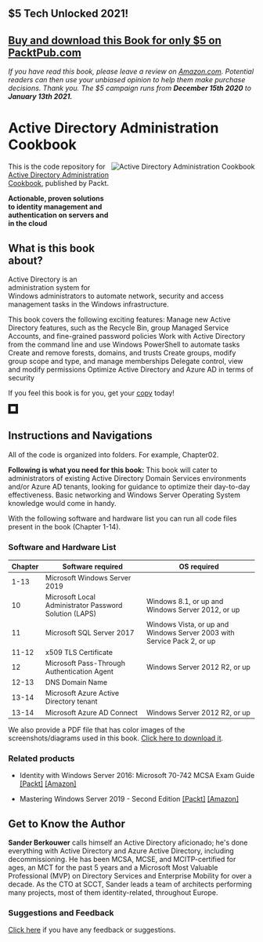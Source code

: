 ## $5 Tech Unlocked 2021!
[Buy and download this Book for only $5 on PacktPub.com](https://www.packtpub.com/product/active-directory-administration-cookbook/9781789806984)
-----
*If you have read this book, please leave a review on [Amazon.com](https://www.amazon.com/gp/product/1789806984).     Potential readers can then use your unbiased opinion to help them make purchase decisions. Thank you. The $5 campaign         runs from __December 15th 2020__ to __January 13th 2021.__*

# Active Directory Administration Cookbook

<a href="https://www.packtpub.com/virtualization-and-cloud/active-directory-administration-cookbook?utm_source=github&utm_medium=repository&utm_campaign=9781789806984 "><img src="https://d1ldz4te4covpm.cloudfront.net/sites/default/files/imagecache/ppv4_main_book_cover/cover_B12338.png" alt="Active Directory Administration Cookbook" height="256px" align="right"></a>

This is the code repository for [Active Directory Administration Cookbook](https://www.packtpub.com/virtualization-and-cloud/active-directory-administration-cookbook?utm_source=github&utm_medium=repository&utm_campaign=9781789806984 ), published by Packt.

**Actionable, proven solutions to identity management and authentication on servers and in the cloud**

## What is this book about?
Active Directory is an administration system for Windows administrators to automate network, security and access management tasks in the Windows infrastructure.

This book covers the following exciting features:
Manage new Active Directory features, such as the Recycle Bin, group Managed Service Accounts, and fine-grained password policies 
Work with Active Directory from the command line and use Windows PowerShell to automate tasks 
Create and remove forests, domains, and trusts 
Create groups, modify group scope and type, and manage memberships 
Delegate control, view and modify permissions 
Optimize Active Directory and Azure AD in terms of security 

If you feel this book is for you, get your [copy](https://www.amazon.com/dp/1789806984) today!

<a href="https://www.packtpub.com/?utm_source=github&utm_medium=banner&utm_campaign=GitHubBanner"><img src="https://raw.githubusercontent.com/PacktPublishing/GitHub/master/GitHub.png" 
alt="https://www.packtpub.com/" border="5" /></a>

## Instructions and Navigations
All of the code is organized into folders. For example, Chapter02.

**Following is what you need for this book:**
This book will cater to administrators of existing Active Directory Domain Services environments and/or Azure AD tenants, looking for guidance to optimize their day-to-day effectiveness. Basic networking and Windows Server Operating System knowledge would come in handy.

With the following software and hardware list you can run all code files present in the book (Chapter 1-14).
### Software and Hardware List
| Chapter | Software required | OS required |
| -------- | ------------------------------------ | ----------------------------------- |
| 1-13 | Microsoft Windows Server 2019 |  |
| 10 | Microsoft Local Administrator Password Solution (LAPS) | Windows 8.1, or up and Windows Server 2012, or up |
| 11 | Microsoft SQL Server 2017 | Windows Vista, or up and Windows Server 2003 with Service Pack 2, or up |
| 11-12 | x509 TLS Certificate |  |
| 12 | Microsoft Pass-Through Authentication Agent | Windows Server 2012 R2, or up |
| 12-13 | DNS Domain Name |  |
| 13-14 | Microsoft Azure Active Directory tenant |  |
| 13-14 | Microsoft Azure AD Connect | Windows Server 2012 R2, or up |

We also provide a PDF file that has color images of the screenshots/diagrams used in this book. [Click here to download it](https://www.packtpub.com/sites/default/files/downloads/9781789806984_ColorImages.pdf).

### Related products
* Identity with Windows Server 2016: Microsoft 70-742 MCSA Exam Guide  [[Packt]](https://prod.packtpub.com/in/application-development/identity-windows-server-2016-microsoft-70-742-mcsa-exam-guide?utm_source=github&utm_medium=repository&utm_campaign=) [[Amazon]](https://www.amazon.com/dp/1838555137)

* Mastering Windows Server 2019 - Second Edition  [[Packt]](https://prod.packtpub.com/in/virtualization-and-cloud/mastering-windows-server-2019-second-edition?utm_source=github&utm_medium=repository&utm_campaign=) [[Amazon]](https://www.amazon.com/dp/1789804531)


## Get to Know the Author
**Sander Berkouwer**
calls himself an Active Directory aficionado; he's done everything with Active Directory and Azure Active Directory, including decommissioning. He has been MCSA, MCSE, and MCITP-certified for ages, an MCT for the past 5 years and a Microsoft Most Valuable Professional (MVP) on Directory Services and Enterprise Mobility for over a decade. As the CTO at SCCT, Sander leads a team of architects performing many projects, most of them identity-related, throughout Europe.



### Suggestions and Feedback
[Click here](https://docs.google.com/forms/d/e/1FAIpQLSdy7dATC6QmEL81FIUuymZ0Wy9vH1jHkvpY57OiMeKGqib_Ow/viewform) if you have any feedback or suggestions.
